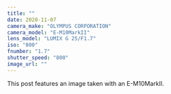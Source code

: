 ```yaml
---
title: ""
date: 2020-11-07
camera_make: "OLYMPUS CORPORATION"
camera_model: "E-M10MarkII"
lens_model: "LUMIX G 25/F1.7"
iso: "800"
fnumber: "1.7"
shutter_speed: "800"
image_url: ""
---
```


This post features an image taken with an E-M10MarkII.
